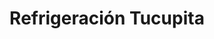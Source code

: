 ---
title: "Refrigeración Tucupita"
url: /puerto-la-cruz/refrigeracion-tucupita/
shop: Elektrisch
---